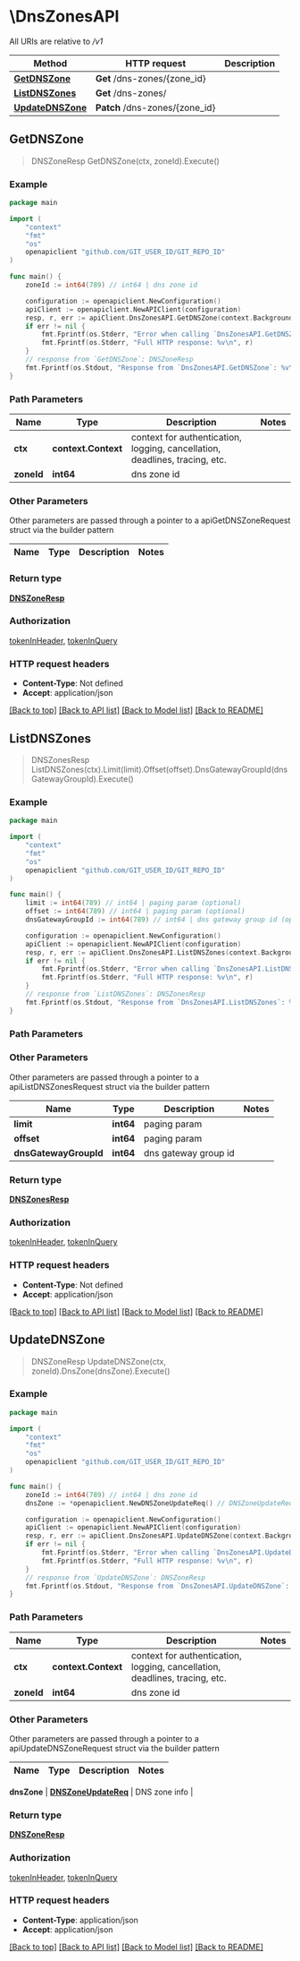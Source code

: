 # \DnsZonesAPI

All URIs are relative to */v1*

Method | HTTP request | Description
------------- | ------------- | -------------
[**GetDNSZone**](DnsZonesAPI.md#GetDNSZone) | **Get** /dns-zones/{zone_id} | 
[**ListDNSZones**](DnsZonesAPI.md#ListDNSZones) | **Get** /dns-zones/ | 
[**UpdateDNSZone**](DnsZonesAPI.md#UpdateDNSZone) | **Patch** /dns-zones/{zone_id} | 



## GetDNSZone

> DNSZoneResp GetDNSZone(ctx, zoneId).Execute()





### Example

```go
package main

import (
	"context"
	"fmt"
	"os"
	openapiclient "github.com/GIT_USER_ID/GIT_REPO_ID"
)

func main() {
	zoneId := int64(789) // int64 | dns zone id

	configuration := openapiclient.NewConfiguration()
	apiClient := openapiclient.NewAPIClient(configuration)
	resp, r, err := apiClient.DnsZonesAPI.GetDNSZone(context.Background(), zoneId).Execute()
	if err != nil {
		fmt.Fprintf(os.Stderr, "Error when calling `DnsZonesAPI.GetDNSZone``: %v\n", err)
		fmt.Fprintf(os.Stderr, "Full HTTP response: %v\n", r)
	}
	// response from `GetDNSZone`: DNSZoneResp
	fmt.Fprintf(os.Stdout, "Response from `DnsZonesAPI.GetDNSZone`: %v\n", resp)
}
```

### Path Parameters


Name | Type | Description  | Notes
------------- | ------------- | ------------- | -------------
**ctx** | **context.Context** | context for authentication, logging, cancellation, deadlines, tracing, etc.
**zoneId** | **int64** | dns zone id | 

### Other Parameters

Other parameters are passed through a pointer to a apiGetDNSZoneRequest struct via the builder pattern


Name | Type | Description  | Notes
------------- | ------------- | ------------- | -------------


### Return type

[**DNSZoneResp**](DNSZoneResp.md)

### Authorization

[tokenInHeader](../README.md#tokenInHeader), [tokenInQuery](../README.md#tokenInQuery)

### HTTP request headers

- **Content-Type**: Not defined
- **Accept**: application/json

[[Back to top]](#) [[Back to API list]](../README.md#documentation-for-api-endpoints)
[[Back to Model list]](../README.md#documentation-for-models)
[[Back to README]](../README.md)


## ListDNSZones

> DNSZonesResp ListDNSZones(ctx).Limit(limit).Offset(offset).DnsGatewayGroupId(dnsGatewayGroupId).Execute()





### Example

```go
package main

import (
	"context"
	"fmt"
	"os"
	openapiclient "github.com/GIT_USER_ID/GIT_REPO_ID"
)

func main() {
	limit := int64(789) // int64 | paging param (optional)
	offset := int64(789) // int64 | paging param (optional)
	dnsGatewayGroupId := int64(789) // int64 | dns gateway group id (optional)

	configuration := openapiclient.NewConfiguration()
	apiClient := openapiclient.NewAPIClient(configuration)
	resp, r, err := apiClient.DnsZonesAPI.ListDNSZones(context.Background()).Limit(limit).Offset(offset).DnsGatewayGroupId(dnsGatewayGroupId).Execute()
	if err != nil {
		fmt.Fprintf(os.Stderr, "Error when calling `DnsZonesAPI.ListDNSZones``: %v\n", err)
		fmt.Fprintf(os.Stderr, "Full HTTP response: %v\n", r)
	}
	// response from `ListDNSZones`: DNSZonesResp
	fmt.Fprintf(os.Stdout, "Response from `DnsZonesAPI.ListDNSZones`: %v\n", resp)
}
```

### Path Parameters



### Other Parameters

Other parameters are passed through a pointer to a apiListDNSZonesRequest struct via the builder pattern


Name | Type | Description  | Notes
------------- | ------------- | ------------- | -------------
 **limit** | **int64** | paging param | 
 **offset** | **int64** | paging param | 
 **dnsGatewayGroupId** | **int64** | dns gateway group id | 

### Return type

[**DNSZonesResp**](DNSZonesResp.md)

### Authorization

[tokenInHeader](../README.md#tokenInHeader), [tokenInQuery](../README.md#tokenInQuery)

### HTTP request headers

- **Content-Type**: Not defined
- **Accept**: application/json

[[Back to top]](#) [[Back to API list]](../README.md#documentation-for-api-endpoints)
[[Back to Model list]](../README.md#documentation-for-models)
[[Back to README]](../README.md)


## UpdateDNSZone

> DNSZoneResp UpdateDNSZone(ctx, zoneId).DnsZone(dnsZone).Execute()





### Example

```go
package main

import (
	"context"
	"fmt"
	"os"
	openapiclient "github.com/GIT_USER_ID/GIT_REPO_ID"
)

func main() {
	zoneId := int64(789) // int64 | dns zone id
	dnsZone := *openapiclient.NewDNSZoneUpdateReq() // DNSZoneUpdateReq | DNS zone info

	configuration := openapiclient.NewConfiguration()
	apiClient := openapiclient.NewAPIClient(configuration)
	resp, r, err := apiClient.DnsZonesAPI.UpdateDNSZone(context.Background(), zoneId).DnsZone(dnsZone).Execute()
	if err != nil {
		fmt.Fprintf(os.Stderr, "Error when calling `DnsZonesAPI.UpdateDNSZone``: %v\n", err)
		fmt.Fprintf(os.Stderr, "Full HTTP response: %v\n", r)
	}
	// response from `UpdateDNSZone`: DNSZoneResp
	fmt.Fprintf(os.Stdout, "Response from `DnsZonesAPI.UpdateDNSZone`: %v\n", resp)
}
```

### Path Parameters


Name | Type | Description  | Notes
------------- | ------------- | ------------- | -------------
**ctx** | **context.Context** | context for authentication, logging, cancellation, deadlines, tracing, etc.
**zoneId** | **int64** | dns zone id | 

### Other Parameters

Other parameters are passed through a pointer to a apiUpdateDNSZoneRequest struct via the builder pattern


Name | Type | Description  | Notes
------------- | ------------- | ------------- | -------------

 **dnsZone** | [**DNSZoneUpdateReq**](DNSZoneUpdateReq.md) | DNS zone info | 

### Return type

[**DNSZoneResp**](DNSZoneResp.md)

### Authorization

[tokenInHeader](../README.md#tokenInHeader), [tokenInQuery](../README.md#tokenInQuery)

### HTTP request headers

- **Content-Type**: application/json
- **Accept**: application/json

[[Back to top]](#) [[Back to API list]](../README.md#documentation-for-api-endpoints)
[[Back to Model list]](../README.md#documentation-for-models)
[[Back to README]](../README.md)

